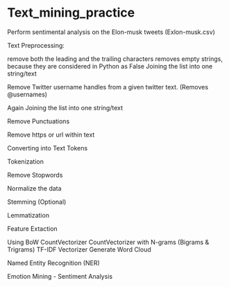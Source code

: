 # Text_mining_practice
Perform sentimental analysis on the Elon-musk tweets (Exlon-musk.csv)

Text Preprocessing:

remove both the leading and the trailing characters
removes empty strings, because they are considered in Python as False
Joining the list into one string/text

Remove Twitter username handles from a given twitter text. (Removes @usernames)

Again Joining the list into one string/text

Remove Punctuations

Remove https or url within text

Converting into Text Tokens

Tokenization

Remove Stopwords

Normalize the data

Stemming (Optional)

Lemmatization

Feature Extaction

Using BoW CountVectorizer
CountVectorizer with N-grams (Bigrams & Trigrams)
TF-IDF Vectorizer
Generate Word Cloud

Named Entity Recognition (NER)

Emotion Mining - Sentiment Analysis
